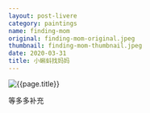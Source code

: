 ```yaml
---
layout: post-livere
category: paintings
name: finding-mom
original: finding-mom-original.jpeg
thumbnail: finding-mom-thumbnail.jpeg
date: 2020-03-31
title: 小蝌蚪找妈妈
---
```


![{{page.title}}](/gallery/{{page.category}}/{{page.original}})

等多多补充